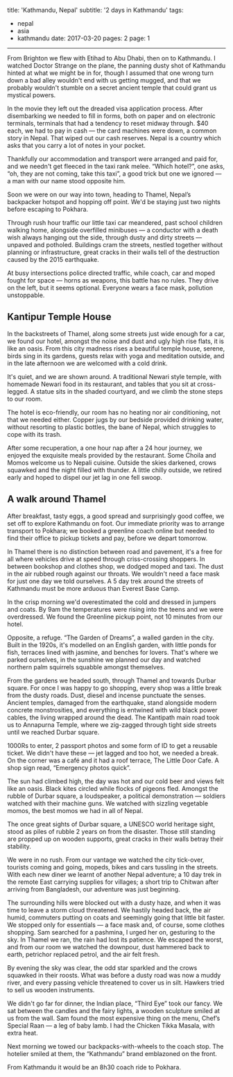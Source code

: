 title: 'Kathmandu, Nepal'
subtitle: '2 days in Kathmandu'
tags:
  - nepal
  - asia
  - kathmandu
date: 2017-03-20
pages: 2
page: 1
---

From Brighton we flew with Etihad to Abu Dhabi, then on to Kathmandu. I watched Doctor Strange on the plane, the panning dusty shot of Kathmandu hinted at what we might be in for, though I assumed that one wrong turn down a bad alley wouldn't end with us getting mugged, and that we probably wouldn't stumble on a secret ancient temple that could grant us mystical powers.

In the movie they left out the dreaded visa application process. After disembarking we needed to fill in forms, both on paper and on electronic terminals, terminals that had a tendency to reset midway through. $40 each, we had to pay in cash — the card machines were down, a common story in Nepal. That wiped out our cash reserves. Nepal is a country which asks that you carry a lot of notes in your pocket.

Thankfully our accommodation and transport were arranged and paid for, and we needn't get fleeced in the taxi rank melee. “Which hotel?”, one asks, “oh, they are not coming, take this taxi”, a good trick but one we ignored — a man with our name stood opposite him.

Soon we were on our way into town, heading to Thamel, Nepal’s backpacker hotspot and hopping off point. We'd be staying just two nights before escaping to Pokhara.

Through rush hour traffic our little taxi car meandered, past school children walking home, alongside overfilled minibuses — a conductor with a death wish always hanging out the side, through dusty and dirty streets — unpaved and potholed. Buildings cram the streets, nestled together without planning or infrastructure, great cracks in their walls tell of the destruction caused by the 2015 earthquake.

At busy intersections police directed traffic, while coach, car and moped fought for space — horns as weapons, this battle has no rules. They drive on the left, but it seems optional. Everyone wears a face mask, pollution unstoppable.

## Kantipur Temple House

In the backstreets of Thamel, along some streets just wide enough for a car, we found our hotel, amongst the noise and dust and ugly high rise flats, it is like an oasis. From this city madness rises a beautiful temple house, serene, birds sing in its gardens, guests relax with yoga and meditation outside, and in the late afternoon we are welcomed with a cold drink.

It's quiet, and we are shown around. A traditional Newari style temple, with homemade Newari food in its restaurant, and tables that you sit at cross-legged. A statue sits in the shaded courtyard, and we climb the stone steps to our room.

The hotel is eco-friendly, our room has no heating nor air conditioning, not that we needed either. Copper jugs by our bedside provided drinking water, without resorting to plastic bottles, the bane of Nepal, which struggles to cope with its trash.

After some recuperation, a one hour nap after a 24 hour journey, we enjoyed the exquisite meals provided by the restaurant. Some Choila and Momos welcome us to Nepali cuisine. Outside the skies darkened, crows squawked and the night filled with thunder. A little chilly outside, we retired early and hoped to dispel our jet lag in one fell swoop.

## A walk around Thamel

After breakfast, tasty eggs, a good spread and surprisingly good coffee, we set off to explore Kathmandu on foot. Our immediate priority was to arrange transport to Pokhara; we booked a greenline coach online but needed to find their office to pickup tickets and pay, before we depart tomorrow.

In Thamel there is no distinction between road and pavement, it's a free for all where vehicles drive at speed through criss-crossing shoppers. In between bookshop and clothes shop, we dodged moped and taxi. The dust in the air rubbed rough against our throats. We wouldn't need a face mask for just one day we told ourselves. A 5 day trek around the streets of Kathmandu must be more arduous than Everest Base Camp.

In the crisp morning we'd overestimated the cold and dressed in jumpers and coats. By 9am the temperatures were rising into the teens and we were overdressed. We found the Greenline pickup point, not 10 minutes from our hotel.

Opposite, a refuge. “The Garden of Dreams”, a walled garden in the city. Built in the 1920s, it's modelled on an English garden, with little ponds for fish, terraces lined with jasmine, and benches for lovers. That's where we parked ourselves, in the sunshine we planned our day and watched northern palm squirrels squabble amongst themselves.

From the gardens we headed south, through Thamel and towards Durbar square. For once I was happy to go shopping, every shop was a little break from the dusty roads. Dust, diesel and incense punctuate the senses. Ancient temples, damaged from the earthquake, stand alongside modern concrete monstrosities, and everything is entwined with wild black power cables, the living wrapped around the dead. The Kantipath main road took us to Annapurna Temple, where we zig-zagged through tight side streets until we reached Durbar square.

1000Rs to enter, 2 passport photos and some form of ID to get a reusable ticket. We didn't have these — jet lagged and too hot, we needed a break. On the corner was a café and it had a roof terrace, The Little Door Cafe. A shop sign read, “Emergency photos quick”.

The sun had climbed high, the day was hot and our cold beer and views felt like an oasis. Black kites circled while flocks of pigeons fled. Amongst the rubble of Durbar square, a loudspeaker, a political demonstration — soldiers watched with their machine guns. We watched with sizzling vegetable momos, the best momos we had in all of Nepal.

The once great sights of Durbar square, a UNESCO world heritage sight, stood as piles of rubble 2 years on from the disaster. Those still standing are propped up on wooden supports, great cracks in their walls betray their stability.

We were in no rush. From our vantage we watched the city tick-over, tourists coming and going, mopeds, bikes and cars tussling in the streets. With each new diner we learnt of another Nepal adventure; a 10 day trek in the remote East carrying supplies for villages; a short trip to Chitwan after arriving from Bangladesh, our adventure was just beginning.

The surrounding hills were blocked out with a dusty haze, and when it was time to leave a storm cloud threatened. We hastily headed back, the air humid, commuters putting on coats and seemingly going that little bit faster. We stopped only for essentials — a face mask and, of course, some clothes shopping. Sam searched for a pashmina, I urged her on, gesturing to the sky. In Thamel we ran, the rain had lost its patience. We escaped the worst, and from our room we watched the downpour, dust hammered back to earth, petrichor replaced petrol, and the air felt fresh.

By evening the sky was clear, the odd star sparkled and the crows squawked in their roosts. What was before a dusty road was now a muddy river, and every passing vehicle threatened to cover us in silt. Hawkers tried to sell us wooden instruments.

We didn't go far for dinner, the Indian place, “Third Eye” took our fancy. We sat between the candles and the fairy lights, a wooden sculpture smiled at us from the wall. Sam found the most expensive thing on the menu, Chef’s Special Raan — a leg of baby lamb. I had the Chicken Tikka Masala, with extra heat.

Next morning we towed our backpacks-with-wheels to the coach stop. The hotelier smiled at them, the “Kathmandu” brand emblazoned on the front.

From Kathmandu it would be an 8h30 coach ride to Pokhara.

